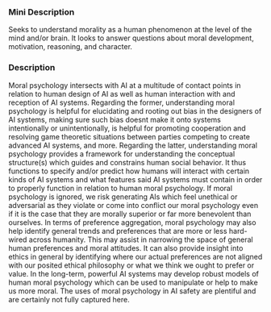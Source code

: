 ### Mini Description

Seeks to understand morality as a human phenomenon at the level of the mind and/or brain. It looks to answer questions about moral development, motivation, reasoning, and character. 

### Description

Moral psychology intersects with AI at a multitude of contact points in relation to human design of AI as well as human interaction with and reception of AI systems. Regarding the former, understanding moral psychology is helpful for elucidating and rooting out bias in the designers of AI systems, making sure such bias doesnt make it onto systems intentionally or unintentionally, is helpful for promoting cooperation and resolving game theoretic situations between parties competing to create advanced AI systems, and more. Regarding the latter, understanding moral psychology provides a framework for understanding the conceptual structure(s) which guides and constrains human social behavior. It thus functions to specify and/or predict how humans will interact with certain kinds of AI systems and what features said AI systems must contain in order to properly function in relation to human moral psychology. If moral psychology is ignored, we risk generating AIs which feel unethical or adversarial as they violate or come into conflict our moral psychology even if it is the case that they are morally superior or far more benevolent than ourselves. In terms of preference aggregation, moral psychology may also help identify general trends and preferences that are more or less hard-wired across humanity. This may  assist in narrowing the space of general human preferences and moral attitudes. It can also provide insight into ethics in general by identifying where our actual preferences are not aligned with our posited ethical philosophy or what we think we ought to prefer or value. In the long-term, powerful AI systems may develop robust models of human moral psychology which can be used to manipulate or help to make us more moral. The uses of moral psychology in AI safety are plentiful and are certainly not fully captured here.
